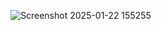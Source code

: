 ![Screenshot 2025-01-22 155255](https://github.com/user-attachments/assets/124d63d8-1ac7-4db1-ad66-c198a79ecf24)
